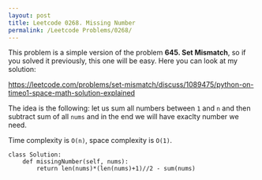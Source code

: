 ```yaml
---
layout: post
title: Leetcode 0268. Missing Number
permalink: /Leetcode Problems/0268/
---
```


This problem is a simple version of the problem **645. Set Mismatch**, so if you solved it previously, this one will be easy. Here you can look at my solution:

https://leetcode.com/problems/set-mismatch/discuss/1089475/python-on-timeo1-space-math-solution-explained

The idea is the following: let us sum all numbers between `1` and `n` and then subtract sum of all `nums` and in the end we will have exaclty number we need.

Time complexity is `O(n)`, space complexity is `O(1)`.

```
class Solution:
    def missingNumber(self, nums):
        return len(nums)*(len(nums)+1)//2 - sum(nums)
```